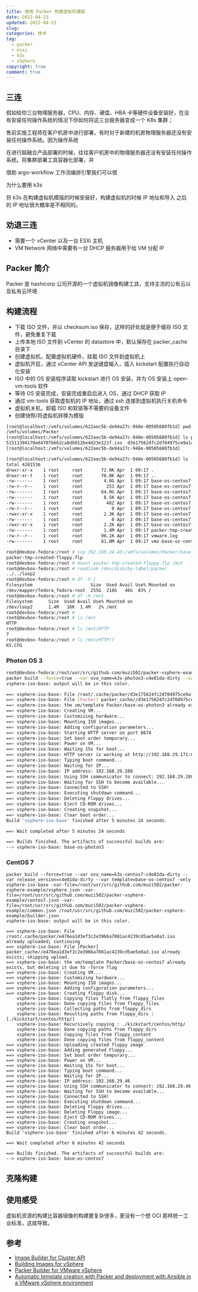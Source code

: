 ```yaml
---
title: 使用 Packer 构建虚拟机模版
date: 2022-04-23
updated: 2022-04-23
slug:
categories: 技术
tag:
  - packer
  - esxi
  - k3s
  - vSphere
copyright: true
comment: true
---
```

## 三连

假如给你三台物理服务器，CPU、内存、硬盘、HBA 卡等硬件设备安装好，在没有安装任何操作系统的情况下你如何将这三台服务器变成一个 K8s 集群；

售前实施工程师在客户机房中进行部署，有时对于新建的机房物理服务器还没有安装任何操作系统。因为操作系统

在进行超融合产品部署的时候，往往客户机房中的物理服务器还没有安装任何操作系统。将集群部署工具容器化部署，并

借助 argo-workflow 工作流编排引擎我们可以很

为什么要用 k3s

将 k3s 在构建虚拟机模版的时候安装好，构建虚拟机的时候 IP 地址和导入 之后的 IP 地址很大概率是不相同的。

## 劝退三连

- 需要一个 vCenter 以及一台 ESXi 主机
- VM Network 网络中需要有一台 DHCP 服务器用于给 VM 分配 IP

## Packer 简介

Packer 是 hashicorp 公司开源的一个虚拟机镜像构建工具，支持主流的公有云以及私有云环境

## 构建流程

- 下载 ISO 文件，并以 checksum.iso 保存，这样的好处就是便于缓存 ISO 文件，避免重复下载
- 上传本地 ISO 文件到 vCenter 的 datastore 中，默认保存在 packer_cache 目录下
- 创建虚拟机，配置虚拟机硬件，挂载 ISO 文件到虚拟机上
- 虚拟机开启，通过 vCenter API 发送键盘输入，插入 kickstart 配置执行自动化安装
- ISO 中的 OS 安装程序读取 kickstart 进行 OS 安装，并为 OS 安装上 open-vm-tools 软件
- 等待 OS 安装完成，安装完成重启后进入 OS，通过 DHCP 获取 IP
- 通过 vm-tools 获取虚拟机的 IP 地址，通过 ssh 连接到虚拟机执行关机命令
- 虚拟机关机，卸载 ISO 和软驱等不需要的设备文件
- 创建快照/将虚拟机转换为模版

```bash
[root@localhost:/vmfs/volumes/622aec5b-de94a27c-948e-00505680fb1d] pwd
/vmfs/volumes/Packer
[root@localhost:/vmfs/volumes/622aec5b-de94a27c-948e-00505680fb1d] ls packer_cache/
51511394170e64707b662ca8db012be4d23e121f.iso  d3e175624fc2d704975ce9a149f8f270e4768727.iso  e476ea1d3ef3c2e3966a7081ac4239cd5ae5e8a3.iso
[root@localhost:/vmfs/volumes/622aec5b-de94a27c-948e-00505680fb1d]
```

```bash
[root@localhost:/vmfs/volumes/622aec5b-de94a27c-948e-00505680fb1d] ls -alh base-os-centos7/
total 4281536
drwxr-xr-x    1 root     root       72.0K Apr  1 09:17 .
drwxr-xr-t    1 root     root       76.0K Apr  1 09:17 ..
-rw-------    1 root     root        4.0G Apr  1 09:17 base-os-centos7-3ea6b205.vswp
-rw-r--r--    1 root     root         253 Apr  1 09:17 base-os-centos7-65ff34a3.hlog
-rw-------    1 root     root       64.0G Apr  1 09:17 base-os-centos7-flat.vmdk
-rw-------    1 root     root        8.5K Apr  1 09:17 base-os-centos7.nvram
-rw-------    1 root     root         482 Apr  1 09:17 base-os-centos7.vmdk
-rw-r--r--    1 root     root           0 Apr  1 09:17 base-os-centos7.vmsd
-rwxr-xr-x    1 root     root        2.3K Apr  1 09:17 base-os-centos7.vmx
-rw-------    1 root     root           0 Apr  1 09:17 base-os-centos7.vmx.lck
-rwxr-xr-x    1 root     root        2.2K Apr  1 09:17 base-os-centos7.vmx~
-rw-------    1 root     root        1.4M Apr  1 09:17 packer-tmp-created-floppy.flp
-rw-r--r--    1 root     root       96.1K Apr  1 09:17 vmware.log
-rw-------    1 root     root       81.0M Apr  1 09:17 vmx-base-os-centos7-91f34e6b5057bacd98170dd0824534160e7b007d-1.vswp

root@devbox-fedora:/root # scp 192.168.24.43:/vmfs/volumes/Packer/base-os-centos7/packer-tmp-created-floppy.flp .
packer-tmp-created-floppy.flp                                                                                100% 1440KB  89.4MB/s   00:00
root@devbox-fedora:/root # mount packer-tmp-created-floppy.flp /mnt
root@devbox-fedora:/root # readlink /dev/disk/by-label/packer
../../loop2
root@devbox-fedora:/root # df -h /
Filesystem                      Size  Used Avail Use% Mounted on
/dev/mapper/fedora_fedora-root  255G  210G   46G  83% /
root@devbox-fedora:/root # df -h /mnt
Filesystem      Size  Used Avail Use% Mounted on
/dev/loop2      1.4M   16K  1.4M   2% /mnt
root@devbox-fedora:/root #
root@devbox-fedora:/root # ls /mnt
HTTP
root@devbox-fedora:/root # ls /mnt/HTTP
7
root@devbox-fedora:/root # ls /mnt/HTTP/7
KS.CFG
```

### Photon OS 3

```bash
root@devbox-fedora:/root/usr/src/github.com/muzi502/packer-vsphere-example git:(master*) # make build-template PACKER_BASE_OS=photon3 PACKER_FORCE=true
packer build --force=true --var ova_name=k3s-photon3-c4e81da-dirty --var release_version=c4e81da-dirty --var template=base-os-photon3 -only vsphere-iso-base -var-file=/root/usr/src/github.com/muzi502/packer-vsphere-example/vsphere.json -var-file=/root/usr/src/github.com/muzi502/packer-vsphere-example/photon3.json -var-file=/root/usr/src/github.com/muzi502/packer-vsphere-example/common.json /root/usr/src/github.com/muzi502/packer-vsphere-example/builder.json
vsphere-iso-base: output will be in this color.

==> vsphere-iso-base: File /root/.cache/packer/d3e175624fc2d704975ce9a149f8f270e4768727.iso already uploaded; continuing
==> vsphere-iso-base: File [Packer] packer_cache//d3e175624fc2d704975ce9a149f8f270e4768727.iso already exists; skipping upload.
==> vsphere-iso-base: the vm/template Packer/base-os-photon3 already exists, but deleting it due to -force flag
==> vsphere-iso-base: Creating VM...
==> vsphere-iso-base: Customizing hardware...
==> vsphere-iso-base: Mounting ISO images...
==> vsphere-iso-base: Adding configuration parameters...
==> vsphere-iso-base: Starting HTTP server on port 8674
==> vsphere-iso-base: Set boot order temporary...
==> vsphere-iso-base: Power on VM...
==> vsphere-iso-base: Waiting 15s for boot...
==> vsphere-iso-base: HTTP server is working at http://192.168.29.171:8674/
==> vsphere-iso-base: Typing boot command...
==> vsphere-iso-base: Waiting for IP...
==> vsphere-iso-base: IP address: 192.168.29.208
==> vsphere-iso-base: Using SSH communicator to connect: 192.168.29.208
==> vsphere-iso-base: Waiting for SSH to become available...
==> vsphere-iso-base: Connected to SSH!
==> vsphere-iso-base: Executing shutdown command...
==> vsphere-iso-base: Deleting Floppy drives...
==> vsphere-iso-base: Eject CD-ROM drives...
==> vsphere-iso-base: Creating snapshot...
==> vsphere-iso-base: Clear boot order...
Build 'vsphere-iso-base' finished after 5 minutes 24 seconds.

==> Wait completed after 5 minutes 24 seconds

==> Builds finished. The artifacts of successful builds are:
--> vsphere-iso-base: base-os-photon3
```

### CentOS 7

```root@devbox-fedora:/root/usr/src/github.com/muzi502/packer-vsphere-example git:(master*) # make build-template PACKER_BASE_OS=centos7 PACKER_FORCE=true
packer build --force=true --var ova_name=k3s-centos7-c4e81da-dirty --var release_version=c4e81da-dirty --var template=base-os-centos7 -only vsphere-iso-base -var-file=/root/usr/src/github.com/muzi502/packer-vsphere-example/vsphere.json -var-file=/root/usr/src/github.com/muzi502/packer-vsphere-example/centos7.json -var-file=/root/usr/src/github.com/muzi502/packer-vsphere-example/common.json /root/usr/src/github.com/muzi502/packer-vsphere-example/builder.json
vsphere-iso-base: output will be in this color.

==> vsphere-iso-base: File /root/.cache/packer/e476ea1d3ef3c2e3966a7081ac4239cd5ae5e8a3.iso already uploaded; continuing
==> vsphere-iso-base: File [Packer] packer_cache//e476ea1d3ef3c2e3966a7081ac4239cd5ae5e8a3.iso already exists; skipping upload.
==> vsphere-iso-base: the vm/template Packer/base-os-centos7 already exists, but deleting it due to -force flag
==> vsphere-iso-base: Creating VM...
==> vsphere-iso-base: Customizing hardware...
==> vsphere-iso-base: Mounting ISO images...
==> vsphere-iso-base: Adding configuration parameters...
==> vsphere-iso-base: Creating floppy disk...
    vsphere-iso-base: Copying files flatly from floppy_files
    vsphere-iso-base: Done copying files from floppy_files
    vsphere-iso-base: Collecting paths from floppy_dirs
    vsphere-iso-base: Resulting paths from floppy_dirs : [./kickstart/centos/http/]
    vsphere-iso-base: Recursively copying : ./kickstart/centos/http/
    vsphere-iso-base: Done copying paths from floppy_dirs
    vsphere-iso-base: Copying files from floppy_content
    vsphere-iso-base: Done copying files from floppy_content
==> vsphere-iso-base: Uploading created floppy image
==> vsphere-iso-base: Adding generated Floppy...
==> vsphere-iso-base: Set boot order temporary...
==> vsphere-iso-base: Power on VM...
==> vsphere-iso-base: Waiting 15s for boot...
==> vsphere-iso-base: Typing boot command...
==> vsphere-iso-base: Waiting for IP...
==> vsphere-iso-base: IP address: 192.168.29.46
==> vsphere-iso-base: Using SSH communicator to connect: 192.168.29.46
==> vsphere-iso-base: Waiting for SSH to become available...
==> vsphere-iso-base: Connected to SSH!
==> vsphere-iso-base: Executing shutdown command...
==> vsphere-iso-base: Deleting Floppy drives...
==> vsphere-iso-base: Deleting Floppy image...
==> vsphere-iso-base: Eject CD-ROM drives...
==> vsphere-iso-base: Creating snapshot...
==> vsphere-iso-base: Clear boot order...
Build 'vsphere-iso-base' finished after 6 minutes 42 seconds.

==> Wait completed after 6 minutes 42 seconds

==> Builds finished. The artifacts of successful builds are:
--> vsphere-iso-base: base-os-centos7
```

## 克隆构建

## 使用感受

虚拟机资源的构建比容器镜像的构建要复杂很多，更没有一个想 OCI 那样统一工业标准，这就导致。

## 参考

- [Image Builder for Cluster API](https://github.com/kubernetes-sigs/image-builder/tree/master/images/capi)
- [Building Images for vSphere](https://image-builder.sigs.k8s.io/capi/providers/vsphere.html#building-images-for-vsphere)
- [Packer Builder for VMware vSphere](https://www.packer.io/plugins/builders/vsphere/vsphere-iso)
- [Automatic template creation with Packer and deployment with Ansible in a VMware vSphere environment](https://docs.rockylinux.org/guides/automation/templates-automation-packer-vsphere/)
